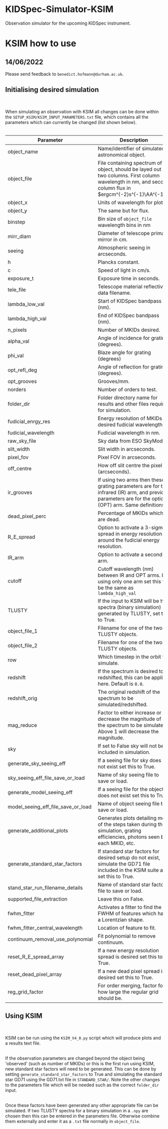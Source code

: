 # KIDSpec-Simulator-KSIM
Observation simulator for the upcoming KIDSpec instrument.


# KSIM how to use

## 14/06/2022

Please send feedback to `benedict.hofmann@durham.ac.uk`.<br>


## Initialising desired simulation
<br>

When simulating an observation with KSIM all changes can be done within the `SETUP_KSIM/KSIM_INPUT_PARAMETERS.txt` file, which contains all the parameters which can currently be changed (list shown below). <br><br>

|Parameter|Description|
|------|-------|
|object_name| Name/identifier of simulated astronomical object. |
|object_file | File containing spectrum of object, should be layed out in two columns. First column wavelength in nm, and second column flux in  $ergcm^{-2}s^{-1}\AA^{-1}$.  |                         
|object_x | Units of wavelength for plots. |   
|object_y | The same but for flux. |      
|binstep | Bin size of `object_file` wavelength bins in nm |                            
|mirr_diam | Diameter of telescope primary mirror in cm. |        
|seeing | Atmospheric seeing in arcseconds. |         
|h | Plancks constant. | 
|c | Speed of light in cm/s. |
|exposure_t | Exposure time in seconds. |                          
|tele_file | Telescope material reflectivity data filename. |             
|lambda_low_val | Start of KIDSpec bandpass (nm). |          
|lambda_high_val | End of KIDSpec bandpass (nm). |        
|n_pixels | Number of MKIDs desired.   |                 
|alpha_val | Angle of incidence for grating (degrees). |        
|phi_val | Blaze angle for grating (degrees)    |
|opt_refl_deg | Angle of reflection for grating (degrees). |                                                               
|opt_grooves | Grooves/mm. |                                                                     
|norders | Number of orders to test.| 
|folder_dir | Folder directory name for results and other files required for simulation. |                    	          
|fudicial_enrgy_res | Energy resolution of MKIDs at desired fudicial wavelength.|    
|fudicial_wavelength | Fudicial wavelength in nm.| 
|raw_sky_file |  Sky data from ESO SkyModel.|
|slit_width | Slit width in arcseconds.|
|pixel_fov | Pixel FOV in arcseconds.|
|off_centre | How off slit centre the pixel is (arcseconds).|
|ir_grooves | If using two arms then these grating parameters are for the infrared (IR) arm, and previous parameters are for the optical (OPT) arm. Same definitions.|                                       
|dead_pixel_perc | Percentage of MKIDs which are dead.|         
|R_E_spread | Option to activate a 3-sigma spread in energy resolution around the fudicial energy resolution.|       
|IR_arm | Option to activate a second arm.|
|cutoff | Cutoff wavelength (nm) between IR and OPT arms. If using only one arm set this to be the same as `lambda_high_val`|
|TLUSTY | If the input to KSIM will be two spectra (binary simulation) generated by TLUSTY, set this to True.|
|object_file_1 | Filename for one of the two TLUSTY objects.|
|object_file_2 | Filename for one of the two TLUSTY objects.|
|row | Which timestep in the orbit to simulate.|
|redshift | If the spectrum is desired to redshifted, this can be applied here. Default is `0.0`. |
|redshift_orig | The original redshift of the spectrum to be simulated/redshifted.| 
|mag_reduce | Factor to either increase or decrease the magnitude of the spectrum to be simulated. Above 1 will decrease the magnitude.|      
|sky | If set to False sky will not be included in simulation.| 
|generate_sky_seeing_eff | If a seeing file for sky does not exist set this to True.|             
|sky_seeing_eff_file_save_or_load | Name of sky seeing file to save or load.|     
|generate_model_seeing_eff | If a seeing file for the object does not exist set this to True.|                             
|model_seeing_eff_file_save_or_load |Name of object seeing file to save or load.|  
|generate_additional_plots | Generates plots detailing more of the steps taken during the simulation, grating efficiencies, photons seen by each MKID, etc.|                     
|generate_standard_star_factors | If standard star factors for desired setup do not exist, simulate the GD71 file included in the KSIM suite and set this to True.|                      
|stand_star_run_filename_details | Name of standard star factors file to save or load.|               
|supported_file_extraction | Leave this on False. |              
|fwhm_fitter | Activates a fitter to find the FWHM of features which have a Lorentzian shape.|                 
|fwhm_fitter_central_wavelength | Location of feature to fit.|     
|continuum_removal_use_polynomial | Fit polynomial to remove continuum.|    
|reset_R_E_spread_array | If a new energy resolution spread is desired set this to True.|               
|reset_dead_pixel_array | If a new dead pixel spread is desired set this to True.|
|reg_grid_factor | For order merging, factor for how large the regular grid should be.|    



## Using KSIM
<br>

KSIM can be run using the `KSIM_V4_0.py` script which will produce plots and a results text file.<br><br>

If the observation parameters are changed beyond the object being 'observed' (such as number of MKIDs) or this is the first run using KSIM, new standard star factors will need to be generated. This can be done by setting `generate_standard_star_factors` to True and simulating the standard star GD71 using the GD71.txt file in `STANDARD_STAR/`. Note the other changes to the parameters file which will be needed such as the correct `folder_dir` input. <br><br>

Once these factors have been generated any other appropriate file can be simulated. If two TLUSTY spectra for a binary simulation in a `.npy` are chosen then this can be entered in the parameters file. Otherwise combine them externally and enter it as a `.txt` file normally in `object_file`.<br><br>







